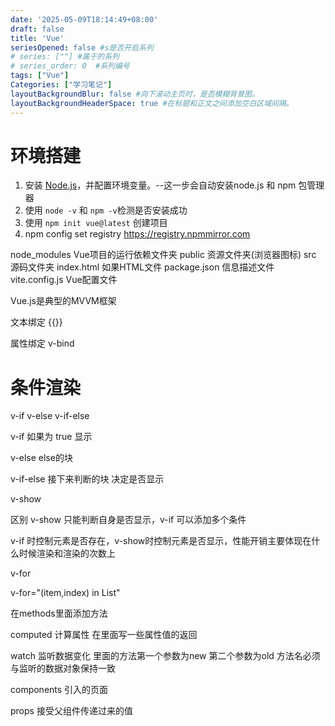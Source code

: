 ```yaml
---
date: '2025-05-09T18:14:49+08:00'
draft: false
title: 'Vue'
seriesOpened: false #s是否开启系列
# series: [""] #属于的系列 
# series_order: 0  #系列编号
tags: ["Vue"]
Categories: ["学习笔记"]
layoutBackgroundBlur: false #向下滚动主页时，是否模糊背景图。
layoutBackgroundHeaderSpace: true #在标题和正文之间添加空白区域间隔。
---
```

# 环境搭建

1. 安装 [Node.js](https://nodejs.org/zh-cn)，并配置环境变量。--这一步会自动安装node.js 和 npm 包管理器
2. 使用 `node -v` 和 `npm -v`检测是否安装成功
3. 使用 `npm init vue@latest` 创建项目
4. npm config set registry https://registry.npmmirror.com

node_modules  Vue项目的运行依赖文件夹
public  资源文件夹(浏览器图标)
src 源码文件夹
index.html  如果HTML文件
package.json  信息描述文件
vite.config.js  Vue配置文件



Vue.js是典型的MVVM框架





文本绑定 {{}}

属性绑定 v-bind

# 条件渲染

v-if  v-else  v-if-else

v-if 如果为 true 显示

v-else else的块

v-if-else 接下来判断的块  决定是否显示

v-show 

区别  v-show 只能判断自身是否显示，v-if 可以添加多个条件

v-if 时控制元素是否存在，v-show时控制元素是否显示，性能开销主要体现在什么时候渲染和渲染的次数上

v-for

v-for="(item,index) in List"

在methods里面添加方法  

computed 计算属性 在里面写一些属性值的返回

watch 监听数据变化 里面的方法第一个参数为new 第二个参数为old    方法名必须与监听的数据对象保持一致

components 引入的页面

props 接受父组件传递过来的值

